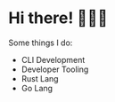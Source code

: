 # Hi there! :crab::transgender_flag:

Some things I do:

- CLI Development
- Developer Tooling
- Rust Lang
- Go Lang
